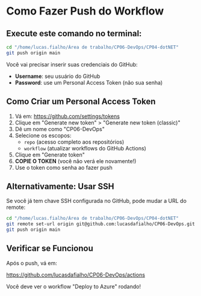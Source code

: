 # Como Fazer Push do Workflow

## Execute este comando no terminal:

```bash
cd "/home/lucas.fialho/Área de trabalho/CP06-DevOps/CP04-dotNET"
git push origin main
```

Você vai precisar inserir suas credenciais do GitHub:
- **Username**: seu usuário do GitHub
- **Password**: use um Personal Access Token (não sua senha)

## Como Criar um Personal Access Token

1. Vá em: https://github.com/settings/tokens
2. Clique em "Generate new token" > "Generate new token (classic)"
3. Dê um nome como "CP06-DevOps"
4. Selecione os escopos:
   - `repo` (acesso completo aos repositórios)
   - `workflow` (atualizar workflows do GitHub Actions)
5. Clique em "Generate token"
6. **COPIE O TOKEN** (você não verá ele novamente!)
7. Use o token como senha ao fazer push

## Alternativamente: Usar SSH

Se você já tem chave SSH configurada no GitHub, pode mudar a URL do remote:

```bash
cd "/home/lucas.fialho/Área de trabalho/CP06-DevOps/CP04-dotNET"
git remote set-url origin git@github.com:lucasdafialho/CP06-DevOps.git
git push origin main
```

## Verificar se Funcionou

Após o push, vá em:

https://github.com/lucasdafialho/CP06-DevOps/actions

Você deve ver o workflow "Deploy to Azure" rodando!

